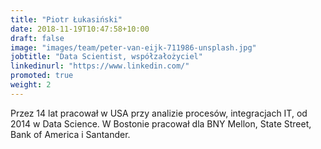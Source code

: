 ```yaml
---
title: "Piotr Łukasiński"
date: 2018-11-19T10:47:58+10:00
draft: false
image: "images/team/peter-van-eijk-711986-unsplash.jpg"
jobtitle: "Data Scientist, współzałożyciel"
linkedinurl: "https://www.linkedin.com/"
promoted: true
weight: 2
---
```


Przez 14 lat pracował w USA przy analizie procesów, integracjach IT, od 2014 w Data Science. 
W Bostonie pracował dla BNY Mellon, State Street, Bank of America i Santander.